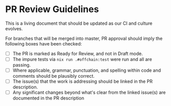 # PR Review Guidelines
This is a living document that should be updated as our CI and culture evolves.

For branches that will be merged into master, PR approval should imply the following boxes have been checked:
- [ ] The PR is marked as Ready for Review, and not in Draft mode.
- [ ] The impure tests via `nix run .#offchain:test` were run and all are passing.
- [ ] Where applicable, grammar, punctuation, and spelling within code and comments should be plausibly correct.
- [ ] The issue(s) that the work is addressing should be linked in the PR description.
- [ ] Any significant changes beyond what's clear from the linked issue(s) are documented in the PR description
